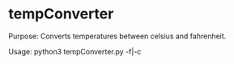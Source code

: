 # tempConverter
Purpose: Converts temperatures between celsius and fahrenheit.

Usage: python3 tempConverter.py -f|-c <temp>

